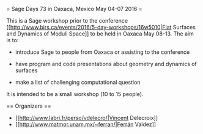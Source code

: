 = Sage Days 73 in Oaxaca, Mexico May 04-07 2016 =

This is a Sage workshop prior to the conference [[http://www.birs.ca/events/2016/5-day-workshops/16w5010|Flat Surfaces and Dynamics of Moduli Space]] to be held in Oaxaca May 08-13. The aim is to:

 * introduce Sage to people from Oaxaca or assisting to the conference

 * have program and code presentations about geometry and dynamics of surfaces

 * make a list of challenging computational question

It is intended to be a small workshop (10 to 15 people).

== Organizers ==

 * [[http://www.labri.fr/perso/vdelecro/|Vincent Delecroix]]
 * [[http://www.matmor.unam.mx/~ferran/|Ferrán Valdez]]
